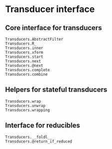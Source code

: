# Transducer interface

## Core interface for transducers

```@docs
Transducers.AbstractFilter
Transducers.R_
Transducers.inner
Transducers.xform
Transducers.start
Transducers.next
Transducers.@next
Transducers.complete
Transducers.combine
```

## Helpers for stateful transducers

```@docs
Transducers.wrap
Transducers.unwrap
Transducers.wrapping
```

## Interface for reducibles

```@docs
Transducers.__foldl__
Transducers.@return_if_reduced
```
